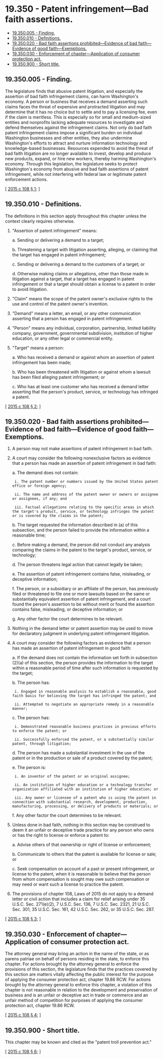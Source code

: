 # 19.350 - Patent infringement—Bad faith assertions.
* [19.350.005 - Finding.](#19350005---finding)
* [19.350.010 - Definitions.](#19350010---definitions)
* [19.350.020 - Bad faith assertions prohibited—Evidence of bad faith—Evidence of good faith—Exemptions.](#19350020---bad-faith-assertions-prohibitedevidence-of-bad-faithevidence-of-good-faithexemptions)
* [19.350.030 - Enforcement of chapter—Application of consumer protection act.](#19350030---enforcement-of-chapterapplication-of-consumer-protection-act)
* [19.350.900 - Short title.](#19350900---short-title)
## 19.350.005 - Finding.
The legislature finds that abusive patent litigation, and especially the assertion of bad faith infringement claims, can harm Washington's economy. A person or business that receives a demand asserting such claims faces the threat of expensive and protracted litigation and may determine that it has no choice but to settle and to pay a licensing fee, even if the claim is meritless. This is especially so for small and medium-sized entities and nonprofits lacking adequate resources to investigate and defend themselves against the infringement claims. Not only do bad faith patent infringement claims impose a significant burden on individual Washington businesses and other entities, they also undermine Washington's efforts to attract and nurture information technology and knowledge-based businesses. Resources expended to avoid the threat of bad faith litigation are no longer available to invest, develop and produce new products, expand, or hire new workers, thereby harming Washington's economy. Through this legislation, the legislature seeks to protect Washington's economy from abusive and bad faith assertions of patent infringement, while not interfering with federal law or legitimate patent enforcement actions.

\[ [2015 c 108 § 1](http://lawfilesext.leg.wa.gov/biennium/2015-16/Pdf/Bills/Session%20Laws/Senate/5059-S.SL.pdf?cite=2015%20c%20108%20§%201); \]

## 19.350.010 - Definitions.
The definitions in this section apply throughout this chapter unless the context clearly requires otherwise.

1. "Assertion of patent infringement" means:

    a. Sending or delivering a demand to a target;

    b. Threatening a target with litigation asserting, alleging, or claiming that the target has engaged in patent infringement;

    c. Sending or delivering a demand to the customers of a target; or

    d. Otherwise making claims or allegations, other than those made in litigation against a target, that a target has engaged in patent infringement or that a target should obtain a license to a patent in order to avoid litigation.

2. "Claim" means the scope of the patent owner's exclusive rights to the use and control of the patent owner's invention.

3. "Demand" means a letter, an email, or any other communication asserting that a person has engaged in patent infringement.

4. "Person" means any individual, corporation, partnership, limited liability company, government, governmental subdivision, institution of higher education, or any other legal or commercial entity.

5. "Target" means a person:

    a. Who has received a demand or against whom an assertion of patent infringement has been made;

    b. Who has been threatened with litigation or against whom a lawsuit has been filed alleging patent infringement; or

    c. Who has at least one customer who has received a demand letter asserting that the person's product, service, or technology has infringed a patent.

\[ [2015 c 108 § 2](http://lawfilesext.leg.wa.gov/biennium/2015-16/Pdf/Bills/Session%20Laws/Senate/5059-S.SL.pdf?cite=2015%20c%20108%20§%202); \]

## 19.350.020 - Bad faith assertions prohibited—Evidence of bad faith—Evidence of good faith—Exemptions.
1. A person may not make assertions of patent infringement in bad faith.

2. A court may consider the following nonexclusive factors as evidence that a person has made an assertion of patent infringement in bad faith:

    a. The demand does not contain:

        i. The patent number or numbers issued by the United States patent office or foreign agency;

        ii. The name and address of the patent owner or owners or assignee or assignees, if any; and

        iii. Factual allegations relating to the specific areas in which the target's product, service, or technology infringes the patent or is covered by the claims in the patent;

    b. The target requested the information described in (a) of this subsection, and the person failed to provide the information within a reasonable time;

    c. Before making a demand, the person did not conduct any analysis comparing the claims in the patent to the target's product, service, or technology;

    d. The person threatens legal action that cannot legally be taken;

    e. The assertion of patent infringement contains false, misleading, or deceptive information;

    f. The person, or a subsidiary or an affiliate of the person, has previously filed or threatened to file one or more lawsuits based on the same or substantially equivalent assertion of patent infringement, and a court found the person's assertion to be without merit or found the assertion contains false, misleading, or deceptive information; or

    g. Any other factor the court determines to be relevant.

3. Nothing in the demand letter or patent assertion may be used to move for declaratory judgment in underlying patent infringement litigation.

4. A court may consider the following factors as evidence that a person has made an assertion of patent infringement in good faith:

    a. If the demand does not contain the information set forth in subsection (2)(a) of this section, the person provides the information to the target within a reasonable period of time after such information is requested by the target;

    b. The person has:

        i. Engaged in reasonable analysis to establish a reasonable, good faith basis for believing the target has infringed the patent; and

        ii. Attempted to negotiate an appropriate remedy in a reasonable manner;

    c. The person has:

        i. Demonstrated reasonable business practices in previous efforts to enforce the patent; or

        ii. Successfully enforced the patent, or a substantially similar patent, through litigation;

    d. The person has made a substantial investment in the use of the patent or in the production or sale of a product covered by the patent;

    e. The person is:

        i. An inventor of the patent or an original assignee;

        ii. An institution of higher education or a technology transfer organization affiliated with an institution of higher education; or

        iii. Any owner or licensee of a patent who is using the patent in connection with substantial research, development, production, manufacturing, processing, or delivery of products or materials; or

    f. Any other factor the court determines to be relevant.

5. Unless done in bad faith, nothing in this section may be construed to deem it an unfair or deceptive trade practice for any person who owns or has the right to license or enforce a patent to:

    a. Advise others of that ownership or right of license or enforcement; 

    b. Communicate to others that the patent is available for license or sale; or

    c. Seek compensation on account of a past or present infringement, or license to the patent, when it is reasonable to believe that the person from whom compensation is sought may owe such compensation or may need or want such a license to practice the patent.

6. The provisions of chapter 108, Laws of 2015 do not apply to a demand letter or civil action that includes a claim for relief arising under 35 U.S.C. Sec. 271(e)(2), 7 U.S.C. Sec. 136, 7 U.S.C. Sec. 2321, 21 U.S.C. Sec. 301, 35 U.S.C. Sec. 161, 42 U.S.C. Sec. 262, or 35 U.S.C. Sec. 287.

\[ [2015 c 108 § 3](http://lawfilesext.leg.wa.gov/biennium/2015-16/Pdf/Bills/Session%20Laws/Senate/5059-S.SL.pdf?cite=2015%20c%20108%20§%203); \]

## 19.350.030 - Enforcement of chapter—Application of consumer protection act.
The attorney general may bring an action in the name of the state, or as parens patriae on behalf of persons residing in the state, to enforce this chapter. For actions brought by the attorney general to enforce the provisions of this section, the legislature finds that the practices covered by this section are matters vitally affecting the public interest for the purpose of applying the consumer protection act, chapter 19.86 RCW. For actions brought by the attorney general to enforce this chapter, a violation of this chapter is not reasonable in relation to the development and preservation of business and is an unfair or deceptive act in trade or commerce and an unfair method of competition for purposes of applying the consumer protection act, chapter 19.86 RCW.

\[ [2015 c 108 § 4](http://lawfilesext.leg.wa.gov/biennium/2015-16/Pdf/Bills/Session%20Laws/Senate/5059-S.SL.pdf?cite=2015%20c%20108%20§%204); \]

## 19.350.900 - Short title.
This chapter may be known and cited as the "patent troll prevention act."

\[ [2015 c 108 § 6](http://lawfilesext.leg.wa.gov/biennium/2015-16/Pdf/Bills/Session%20Laws/Senate/5059-S.SL.pdf?cite=2015%20c%20108%20§%206); \]

